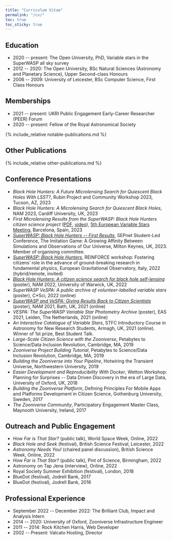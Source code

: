 ```yaml
---
title: "Curriculum Vitae"
permalink: "/cv/"
toc: true
toc_sticky: true
---
```


## Education

* 2020 -- present: The Open University, PhD, Variable stars in the SuperWASP all sky survey
* 2012 -- 2020: The Open University, BSc Natural Sciences (Astronomy and Planetary Science), Upper Second-class Honours
* 2006 -- 2009: University of Leicester, BSc Computer Science, First Class Honours

## Memberships

* 2021 -- present: UKRI Public Engagement Early-Career Researcher (PEER) Forum
* 2020 -- present: Fellow of the Royal Astronomical Society

{% include_relative notable-publications.md %}

## Other Publications

{% include_relative other-publications.md %}

## Conference Presentations

* _Black Hole Hunters: A Future Microlensing Search for Quiescent Black Holes With LSST?_, Rubin Project and Community Workshop 2023, Tucson, AZ, 2023
* _Black Hole Hunters: A Microlensing Search for Quiescent Black Holes_, NAM 2023, Cardiff University, UK, 2023
* _First Microlensing Results from the SuperWASP: Black Hole Hunters citizen science project_ ([PDF](http://rr-lyr.irap.omp.eu/photometry/EVS5/presentations/EVS5-AMcMaster.pdf), [video](https://www.youtube.com/watch?v=xlNiwW1MRXU&list=PL2a3Clhn8PNXKsjOjwuNVDHafz2uxHC3J&index=2)), [5th European Variable Stars Meeting](http://rr-lyr.irap.omp.eu/photometry/EVS5/article_0001.en.php), Barcelona, Spain, 2023
* _[SuperWASP: Black Hole Hunters -- First Results](/assets/slides/2023-sepnet-bhh.pdf)_, SEPnet Student-Led Conference, The Imitation Game: A Growing Affinity Between Simulations and Observations of Our Universe, Milton Keynes, UK, 2023. Member of organising committee.
* _[SuperWASP: Black Hole Hunters](/assets/slides/2022-reinforce-bhh.pdf)_, REINFORCE workshop: Fostering citizens’ role in the advance of ground-breaking research in fundamental physics, European Gravitational Observatory, Italy, 2022 (hybrid/remote, invited)
* _[Black Hole Hunters: A citizen science search for black hole self-lensing](/assets/slides/2022-NAM.pdf)_ (poster), NAM 2022, University of Warwick, UK, 2022
* _SuperWASP VeSPA: A public archive of volunteer-labelled variable stars_ (poster), C*Sci, 2022 (online)
* _[SuperWASP and VeSPA: Giving Results Back to Citizen Scientists](/assets/slides/2021-NAM.pdf)_ (poster), NAM 2021, Bath, UK, 2021 (online)
* _VESPA: The SuperWASP Variable Star Photometry Archive_ (poster), EAS 2021, Leiden, The Netherlands, 2021 (online)
* _An Interactive Catalogue of Variable Stars_, STFC Introductory Course in Astronomy for New Research Students, Armagh, UK, 2021 (online). Winner of 1st prize, Best Student Talk.
* _Large-Scale Citizen Science with the Zooniverse_, Petabytes to Science/Data Inclusion Revolution, Cambridge, MA, 2019
* _Zooniverse Project Building Tutorial_, Petabytes to Science/Data Inclusion Revolution, Cambridge, MA, 2019
* _Building the Zooniverse into Your Pipeline_, Hotwiring the Transient Universe, Northwestern University, 2019
* _Easier Development and Reproducibility With Docker_, Wetton Workshop: Planning for Surprises -- Data Driven Discovery in the era of Large Data, University of Oxford, UK, 2018
* _Building the Zooniverse Platform_, Defining Principles For Mobile Apps and Platforms Development in Citizen Science, Gothenburg University, Sweden, 2017
* _The Zooniverse Community_, Participatory Engagement Master Class, Maynooth University, Ireland, 2017

## Outreach and Public Engagement

* _How Far is That Star?_ (public talk), World Space Week, Online, 2022
* _Black Hole and Seek_ (festival), British Science Festival, Leicester, 2022
* _Astronomy Needs You!_ (chaired panel discussion), British Science Week, Online, 2022
* _How Far is That Star?_ (public talk), Pint of Science, Birmingham, 2022
* Astronomy on Tap Jena (interview), Online, 2022
* Royal Society Summer Exhibition (festival), London, 2018
* BlueDot (festival), Jodrell Bank, 2017
* BlueDot (festival), Jodrell Bank, 2016

## Professional Experience

* September 2022 -- December 2022: The Brilliant Club, Impact and Analysis Intern
* 2014 -- 2020: University of Oxford, Zooniverse Infrastructure Engineer
* 2011 -- 2014: Rock Kitchen Harris, Web Developer
* 2002 -- Present: Valcato Hosting, Director
